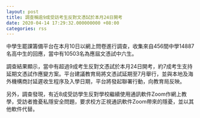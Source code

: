 ```yaml
---
layout: post
title: 調查稱逾9成受訪考生反對文憑試於本月24日開考
date: 2020-04-14 17:29:32.000000000 +08:00
categories: rss
---
```


中學生罷課籌備平台在本月10日以網上問卷進行調查，收集來自456間中學14887名高中生的回應，當中有10503名為應屆文憑試中六生。

調查結果顯示，當中有超過9成考生反對文憑試於本月24日開考，約7成考生支持延期文憑試作應變方案。平台建議教育局將文憑試延期至7月舉行，並與本地及海外機構商討延遲收生程序及入學日期，平台將發起聯署行動，向教育局反映。

另外，調查發現，有近8成受訪學生反對學校繼續使用通訊軟件Zoom作網上教學，受訪者擔憂私隱安全問題，要求校方正視通訊軟件Zoom帶來的隱憂，並以其他軟件代替。
